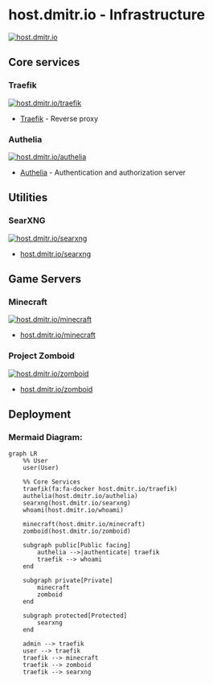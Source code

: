 # host.dmitr.io - Infrastructure

[![host.dmitr.io](https://img.shields.io/website?down_color=red&down_message=offline&label=host.dmitr.io&up_color=green&up_message=online&url=https%3A%2F%2Fhost.dmitr.io)](https://host.dmitr.io)

## Core services

### Traefik

[![host.dmitr.io/traefik](https://img.shields.io/website?down_color=red&down_message=offline&label=host.dmitr.io%2Ftraefik&up_color=green&up_message=online&url=https%3A%2F%2Fhost.dmitr.io%2Ftraefik)](https://host.dmitr.io/traefik)

- [Traefik](https://host.dmitr.io/traefik) - Reverse proxy

### Authelia

[![host.dmitr.io/authelia](https://img.shields.io/website?down_color=red&down_message=offline&label=host.dmitr.io%2Fauthelia&up_color=green&up_message=online&url=https%3A%2F%2Fhost.dmitr.io%2Fauthelia)](https://host.dmitr.io/authelia)

- [Authelia](https://host.dmitr.io/authelia) - Authentication and authorization server

## Utilities

### SearXNG

[![host.dmitr.io/searxng](https://img.shields.io/website?down_color=red&down_message=offline&label=host.dmitr.io%2Fsearxng&up_color=green&up_message=online&url=https%3A%2F%2Fhost.dmitr.io%2Fsearxng)](https://host.dmitr.io/searxng)

- [host.dmitr.io/searxng](https://host.dmitr.io/searxng)

## Game Servers

### Minecraft

[![host.dmitr.io/minecraft](https://img.shields.io/website?down_color=red&down_message=offline&label=host.dmitr.io%2Fminecraft&up_color=green&up_message=online&url=https%3A%2F%2Fhost.dmitr.io%2Fminecraft)](https://host.dmitr.io/minecraft)

- [host.dmitr.io/minecraft](https://host.dmitr.io/minecraft)

### Project Zomboid

[![host.dmitr.io/zomboid](https://img.shields.io/website?down_color=red&down_message=offline&label=host.dmitr.io%2Fzomboid&up_color=green&up_message=online&url=https%3A%2F%2Fhost.dmitr.io%2Fzomboid)](https://host.dmitr.io/zomboid)

- [host.dmitr.io/zomboid](https://host.dmitr.io/zomboid)

## Deployment

### Mermaid Diagram:

```mermaid
graph LR
    %% User
    user(User)
    
    %% Core Services
    traefik(fa:fa-docker host.dmitr.io/traefik)
    authelia(host.dmitr.io/authelia)
    searxng(host.dmitr.io/searxng)
    whoami(host.dmitr.io/whoami)
    
    minecraft(host.dmitr.io/minecraft)
    zomboid(host.dmitr.io/zomboid)
    
    subgraph public[Public facing]
        authelia -->|authenticate| traefik
        traefik --> whoami
    end
    
    subgraph private[Private]
        minecraft
        zomboid
    end
    
    subgraph protected[Protected]
        searxng
    end
    
    admin --> traefik
    user --> traefik
    traefik --> minecraft
    traefik --> zomboid
    traefik --> searxng
```
